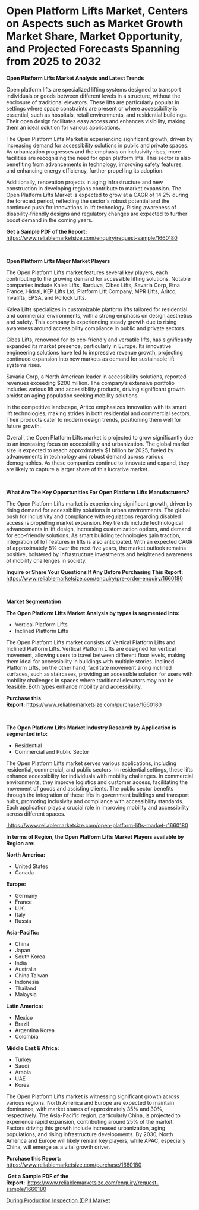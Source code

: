 <p><h1>Open Platform Lifts Market, Centers on Aspects such as Market Growth Market Share, Market Opportunity, and Projected Forecasts Spanning from 2025 to 2032</h1></p><p><strong>Open Platform Lifts Market Analysis and Latest Trends</strong></p>
<p><p>Open platform lifts are specialized lifting systems designed to transport individuals or goods between different levels in a structure, without the enclosure of traditional elevators. These lifts are particularly popular in settings where space constraints are present or where accessibility is essential, such as hospitals, retail environments, and residential buildings. Their open design facilitates easy access and enhances visibility, making them an ideal solution for various applications.</p><p>The Open Platform Lifts Market is experiencing significant growth, driven by increasing demand for accessibility solutions in public and private spaces. As urbanization progresses and the emphasis on inclusivity rises, more facilities are recognizing the need for open platform lifts. This sector is also benefiting from advancements in technology, improving safety features, and enhancing energy efficiency, further propelling its adoption.</p><p>Additionally, renovation projects in aging infrastructure and new construction in developing regions contribute to market expansion. The Open Platform Lifts Market is expected to grow at a CAGR of 14.2% during the forecast period, reflecting the sector's robust potential and the continued push for innovations in lift technology. Rising awareness of disability-friendly designs and regulatory changes are expected to further boost demand in the coming years.</p></p>
<p><strong>Get a Sample PDF of the Report:&nbsp;</strong> <a href="https://www.reliablemarketsize.com/enquiry/request-sample/1660180?utm_campaign=2005&utm_medium=2&utm_source=Github&utm_content=ia&utm_term=17012025&utm_id=open-platform-lifts">https://www.reliablemarketsize.com/enquiry/request-sample/1660180</a></p>
<p>&nbsp;</p>
<p><strong>Open Platform Lifts Major Market Players</strong></p>
<p><p>The Open Platform Lifts market features several key players, each contributing to the growing demand for accessible lifting solutions. Notable companies include Kalea Lifts, Barduva, Cibes Lifts, Savaria Corp, Etna France, Hidral, KEP Lifts Ltd, Platform Lift Company, MPR Lifts, Aritco, Invalifts, EPSA, and Pollock Lifts.</p><p>Kalea Lifts specializes in customizable platform lifts tailored for residential and commercial environments, with a strong emphasis on design aesthetics and safety. This company is experiencing steady growth due to rising awareness around accessibility compliance in public and private sectors.</p><p>Cibes Lifts, renowned for its eco-friendly and versatile lifts, has significantly expanded its market presence, particularly in Europe. Its innovative engineering solutions have led to impressive revenue growth, projecting continued expansion into new markets as demand for sustainable lift systems rises.</p><p>Savaria Corp, a North American leader in accessibility solutions, reported revenues exceeding $200 million. The company’s extensive portfolio includes various lift and accessibility products, driving significant growth amidst an aging population seeking mobility solutions.</p><p>In the competitive landscape, Aritco emphasizes innovation with its smart lift technologies, making strides in both residential and commercial sectors. Their products cater to modern design trends, positioning them well for future growth.</p><p>Overall, the Open Platform Lifts market is projected to grow significantly due to an increasing focus on accessibility and urbanization. The global market size is expected to reach approximately $1 billion by 2025, fueled by advancements in technology and robust demand across various demographics. As these companies continue to innovate and expand, they are likely to capture a larger share of this lucrative market.</p></p>
<p>&nbsp;</p>
<p><strong>What Are The Key Opportunities For Open Platform Lifts Manufacturers?</strong></p>
<p><p>The Open Platform Lifts market is experiencing significant growth, driven by rising demand for accessibility solutions in urban environments. The global push for inclusivity and compliance with regulations regarding disabled access is propelling market expansion. Key trends include technological advancements in lift design, increasing customization options, and demand for eco-friendly solutions. As smart building technologies gain traction, integration of IoT features in lifts is also anticipated. With an expected CAGR of approximately 5% over the next five years, the market outlook remains positive, bolstered by infrastructure investments and heightened awareness of mobility challenges in society.</p></p>
<p><strong>Inquire or Share Your Questions If Any Before Purchasing This Report:</strong> <a href="https://www.reliablemarketsize.com/enquiry/pre-order-enquiry/1660180?utm_campaign=2005&utm_medium=2&utm_source=Github&utm_content=ia&utm_term=17012025&utm_id=open-platform-lifts">https://www.reliablemarketsize.com/enquiry/pre-order-enquiry/1660180</a></p>
<p>&nbsp;</p>
<p><strong>Market Segmentation</strong></p>
<p><strong>The Open Platform Lifts Market Analysis by types is segmented into:</strong></p>
<p><ul><li>Vertical Platform Lifts</li><li>Inclined Platform Lifts</li></ul></p>
<p><p>The Open Platform Lifts market consists of Vertical Platform Lifts and Inclined Platform Lifts. Vertical Platform Lifts are designed for vertical movement, allowing users to travel between different floor levels, making them ideal for accessibility in buildings with multiple stories. Inclined Platform Lifts, on the other hand, facilitate movement along inclined surfaces, such as staircases, providing an accessible solution for users with mobility challenges in spaces where traditional elevators may not be feasible. Both types enhance mobility and accessibility.</p></p>
<p><strong>Purchase this Report:&nbsp;</strong><a href="https://www.reliablemarketsize.com/purchase/1660180?utm_campaign=2005&utm_medium=2&utm_source=Github&utm_content=ia&utm_term=17012025&utm_id=open-platform-lifts">https://www.reliablemarketsize.com/purchase/1660180</a></p>
<p>&nbsp;</p>
<p><strong>The Open Platform Lifts Market Industry Research by Application is segmented into:</strong></p>
<p><ul><li>Residential</li><li>Commercial and Public Sector</li></ul></p>
<p><p>The Open Platform Lifts market serves various applications, including residential, commercial, and public sectors. In residential settings, these lifts enhance accessibility for individuals with mobility challenges. In commercial environments, they improve logistics and customer access, facilitating the movement of goods and assisting clients. The public sector benefits through the integration of these lifts in government buildings and transport hubs, promoting inclusivity and compliance with accessibility standards. Each application plays a crucial role in improving mobility and accessibility across different spaces.</p></p>
<p><a href="https://www.reliablemarketsize.com/open-platform-lifts-market-r1660180?utm_campaign=2005&utm_medium=2&utm_source=Github&utm_content=ia&utm_term=17012025&utm_id=open-platform-lifts">&nbsp;https://www.reliablemarketsize.com/open-platform-lifts-market-r1660180</a></p>
<p><strong>In terms of Region, the Open Platform Lifts Market Players available by Region are:</strong></p>
<p>
    <p> <strong> North America: </strong>
        <ul>
            <li>United States</li>
            <li>Canada</li>
        </ul>
        </p> 
    <p> <strong> Europe: </strong>
        <ul>
            <li>Germany</li>
            <li>France</li>
            <li>U.K.</li>
            <li>Italy</li>
            <li>Russia</li>
        </ul>
        </p> 
    <p> <strong> Asia-Pacific: </strong>
        <ul>
            <li>China</li>
            <li>Japan</li>
            <li>South Korea</li>
            <li>India</li>
            <li>Australia</li>
            <li>China Taiwan</li>
            <li>Indonesia</li>
            <li>Thailand</li>
            <li>Malaysia</li>
        </ul>
        </p> 
    <p> <strong> Latin America: </strong>
        <ul>
            <li>Mexico</li>
            <li>Brazil</li>
            <li>Argentina Korea</li>
            <li>Colombia</li>
        </ul>
        </p> 
    <p> <strong> Middle East & Africa: </strong>
        <ul>
            <li>Turkey</li>
            <li>Saudi</li>
            <li>Arabia</li>
            <li>UAE</li>
            <li>Korea</li>
        </ul>
    </p>
    </p>
<p><p>The Open Platform Lifts market is witnessing significant growth across various regions. North America and Europe are expected to maintain dominance, with market shares of approximately 35% and 30%, respectively. The Asia-Pacific region, particularly China, is projected to experience rapid expansion, contributing around 25% of the market. Factors driving this growth include increased urbanization, aging populations, and rising infrastructure developments. By 2030, North America and Europe will likely remain key players, while APAC, especially China, will emerge as a vital growth driver.</p></p>
<p><strong>Purchase this Report: </strong><a href="https://www.reliablemarketsize.com/purchase/1660180?utm_campaign=2005&utm_medium=2&utm_source=Github&utm_content=ia&utm_term=17012025&utm_id=open-platform-lifts">https://www.reliablemarketsize.com/purchase/1660180</a></p>
<p>&nbsp;<strong>Get a Sample PDF of the Report:&nbsp;&nbsp;</strong><a href="https://www.reliablemarketsize.com/enquiry/request-sample/1660180?utm_campaign=2005&utm_medium=2&utm_source=Github&utm_content=ia&utm_term=17012025&utm_id=open-platform-lifts">https://www.reliablemarketsize.com/enquiry/request-sample/1660180</a></p>
<p><strong></strong></p>
<p><p><a href="https://github.com/lylyparadise/Market-Research-Report-List-5/blob/main/during-production-inspection-dpi-market.md?utm_campaign=2005&utm_medium=2&utm_source=Github&utm_content=ia&utm_term=17012025&utm_id=open-platform-lifts">During Production Inspection (DPI) Market</a></p></p>